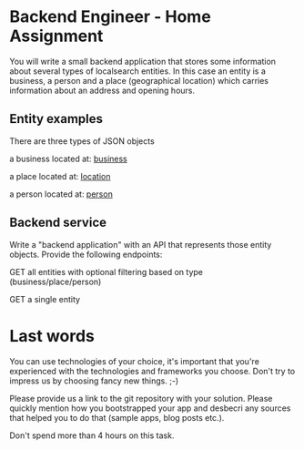 # Backend Engineer - Home Assignment

You will write a small backend application that stores some information about several types of localsearch entities. In this case an entity is a business, a person and a place (geographical location) which carries information about an address and opening hours.

## Entity examples

There are three types of JSON objects

a business located at: <a target="_blank" href="entries_examples/business.json" download="business.json">business</a>

a place located at: <a target="_blank" href="entries_examples/location.json" download="location.json">location</a>

a person located at: <a target="_blank" href="entries_examples/person.json" download="person.json">person</a>

## Backend service
Write a "backend application" with an API that represents those entity objects. Provide the following endpoints: 

GET all entities with optional filtering based on type (business/place/person)

GET a single entity

# Last words
You can use technologies of your choice, it's important that you're experienced with the technologies and frameworks you choose.
Don't try to impress us by choosing fancy new things. ;-)

Please provide us a link to the git repository with your solution. 
Please quickly mention how you bootstrapped your app and desbecri any sources that helped you to do that (sample apps, blog posts etc.).

Don't spend more than 4 hours on this task.
